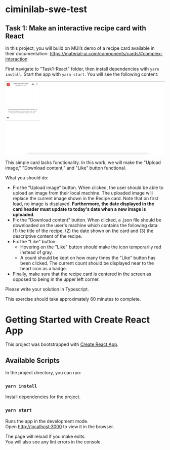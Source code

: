 # ciminilab-swe-test
## Task 1: Make an interactive recipe card with React


In this project, you will build on MUI’s demo of a recipe card available in their documentation: 
https://material-ui.com/components/cards/#complex-interaction


First navigate to "Task1-React" folder, then install dependencies with `yarn install`. Start the app with `yarn start`. 
You will see the following content:

![Alt text](public/preview.png?raw=true "Title")

This simple card lacks functionality. In this work, we will make the "Upload image," "Download content," and "Like" button functional. 

What you should do:
- Fix the "Upload image" button. When clicked, the user should be able to upload an image from their local machine. 
The uploaded image will replace the current image shown in the Recipe card. Note that on first load, no image is displayed.
**Furthermore, the date displayed in the card header must update to today's date when a new image is uploaded**.
- Fix the "Download content" button. When clicked, a .json file should be downloaded on the user's machine which contains 
the following data: (1) the title of the recipe, (2) the date shown on the card and (3) the descriptive content of the recipe.
- Fix the "Like" button:
     - Hovering on the "Like" button should make the icon temporarily red instead of gray.
     - A count should be kept on how many times the "Like" button has been clicked. 
     The current count should be displayed near to the heart icon as a badge.
- Finally, make sure that the recipe card is centered in the screen as opposed to being in the upper left corner.


Please write your solution in Typescript.

This exercise should take approximately 60 minutes to complete. 

# Getting Started with Create React App

This project was bootstrapped with [Create React App](https://github.com/facebook/create-react-app).

## Available Scripts
In the project directory, you can run:
### `yarn install`

Install dependencies for the project. 


### `yarn start`

Runs the app in the development mode.\
Open [http://localhost:3000](http://localhost:3000) to view it in the browser.

The page will reload if you make edits.\
You will also see any lint errors in the console.

